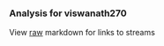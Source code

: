 ### Analysis for viswanath270
View [raw](https://raw.githubusercontent.com/microprediction/chess/main/analysis/viswanath270/chess_rapid/locations.json) markdown for links to streams